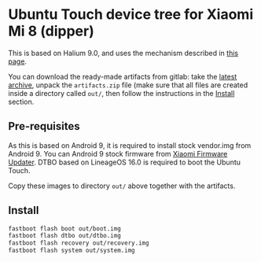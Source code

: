 # Ubuntu Touch device tree for Xiaomi Mi 8 (dipper)

This is based on Halium 9.0, and uses the mechanism described in [this page](https://github.com/ubports/porting-notes/wiki/GitLab-CI-builds-for-devices-based-on-halium_arm64-(Halium-9)).

You can download the ready-made artifacts from gitlab: take the [latest archive](https://gitlab.com/ubports/community-ports/android9/xiaomi-mi-mix-3/xiaomi-perseus/-/jobs/artifacts/master/download?job=flashable), unpack the `artifacts.zip` file (make sure that all files are created inside a directory called `out/`, then follow the instructions in the [Install](#install) section.

## Pre-requisites

As this is based on Android 9, it is required to install stock vendor.img from Android 9. You can Android 9 stock firmware from [Xiaomi Firmware Updater](https://xiaomifirmwareupdater.com/).
DTBO based on LineageOS 16.0 is required to boot the Ubuntu Touch.

Copy these images to directory `out/` above together with the artifacts.

## Install

```bash
fastboot flash boot out/boot.img
fastboot flash dtbo out/dtbo.img
fastboot flash recovery out/recovery.img
fastboot flash system out/system.img
```

